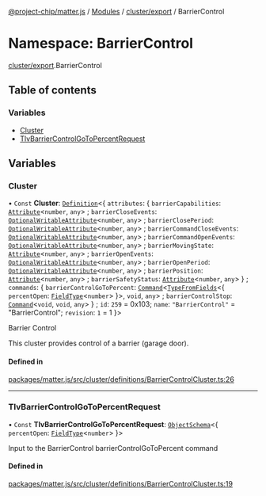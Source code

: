 [@project-chip/matter.js](../README.md) / [Modules](../modules.md) / [cluster/export](cluster_export.md) / BarrierControl

# Namespace: BarrierControl

[cluster/export](cluster_export.md).BarrierControl

## Table of contents

### Variables

- [Cluster](cluster_export.BarrierControl.md#cluster)
- [TlvBarrierControlGoToPercentRequest](cluster_export.BarrierControl.md#tlvbarriercontrolgotopercentrequest)

## Variables

### Cluster

• `Const` **Cluster**: [`Definition`](cluster_export.ClusterFactory.md#definition)\<\{ `attributes`: \{ `barrierCapabilities`: [`Attribute`](cluster_export.md#attribute)\<`number`, `any`\> ; `barrierCloseEvents`: [`OptionalWritableAttribute`](cluster_export.md#optionalwritableattribute)\<`number`, `any`\> ; `barrierClosePeriod`: [`OptionalWritableAttribute`](cluster_export.md#optionalwritableattribute)\<`number`, `any`\> ; `barrierCommandCloseEvents`: [`OptionalWritableAttribute`](cluster_export.md#optionalwritableattribute)\<`number`, `any`\> ; `barrierCommandOpenEvents`: [`OptionalWritableAttribute`](cluster_export.md#optionalwritableattribute)\<`number`, `any`\> ; `barrierMovingState`: [`Attribute`](cluster_export.md#attribute)\<`number`, `any`\> ; `barrierOpenEvents`: [`OptionalWritableAttribute`](cluster_export.md#optionalwritableattribute)\<`number`, `any`\> ; `barrierOpenPeriod`: [`OptionalWritableAttribute`](cluster_export.md#optionalwritableattribute)\<`number`, `any`\> ; `barrierPosition`: [`Attribute`](cluster_export.md#attribute)\<`number`, `any`\> ; `barrierSafetyStatus`: [`Attribute`](cluster_export.md#attribute)\<`number`, `any`\>  } ; `commands`: \{ `barrierControlGoToPercent`: [`Command`](cluster_export.md#command)\<[`TypeFromFields`](tlv_export.md#typefromfields)\<\{ `percentOpen`: [`FieldType`](../interfaces/tlv_export.FieldType.md)\<`number`\>  }\>, `void`, `any`\> ; `barrierControlStop`: [`Command`](cluster_export.md#command)\<`void`, `void`, `any`\>  } ; `id`: ``259`` = 0x103; `name`: ``"BarrierControl"`` = "BarrierControl"; `revision`: ``1`` = 1 }\>

Barrier Control

This cluster provides control of a barrier (garage door).

#### Defined in

[packages/matter.js/src/cluster/definitions/BarrierControlCluster.ts:26](https://github.com/project-chip/matter.js/blob/e87b236f/packages/matter.js/src/cluster/definitions/BarrierControlCluster.ts#L26)

___

### TlvBarrierControlGoToPercentRequest

• `Const` **TlvBarrierControlGoToPercentRequest**: [`ObjectSchema`](../classes/tlv_export.ObjectSchema.md)\<\{ `percentOpen`: [`FieldType`](../interfaces/tlv_export.FieldType.md)\<`number`\>  }\>

Input to the BarrierControl barrierControlGoToPercent command

#### Defined in

[packages/matter.js/src/cluster/definitions/BarrierControlCluster.ts:19](https://github.com/project-chip/matter.js/blob/e87b236f/packages/matter.js/src/cluster/definitions/BarrierControlCluster.ts#L19)
